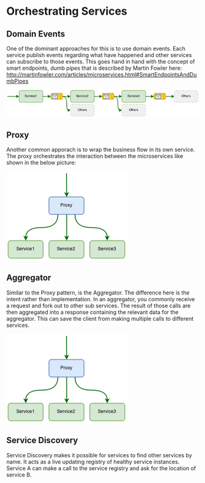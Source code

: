 # Orchestrating Services

## Domain Events

One of the dominant approaches for this is to use domain events.
Each service publish events regarding what have happened and other services can subscribe to those events. 
This goes hand in hand with the concept of smart endpoints, dumb pipes that is described by Martin Fowler here: http://martinfowler.com/articles/microservices.html#SmartEndpointsAndDumbPipes

![domainevents.png](domainevents.png)

## Proxy

Another common apporach is to wrap the business flow in its own service. 
The proxy orchestrates the interaction between the microservices like shown in the below picture:

![proxy.png](proxy.png)

## Aggregator

Similar to the Proxy pattern, is the Aggregator.
The difference here is the intent rather than implementation.
In an aggregator, you commonly receive a request and fork out to other sub services.
The result of those calls are then aggregated into a response containing the relevant data for the aggregator.
This can save the client from making multiple calls to different services.

![proxy.png](proxy.png)

## Service Discovery

Service Discovery makes it possible for services to find other services by name.
It acts as a live updating registry of healthy service instances.
Service A can make a call to the service registry and ask for the location of service B.

